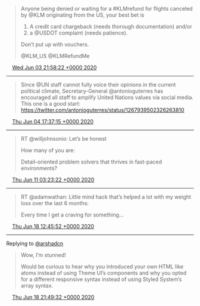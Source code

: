 > Anyone being denied or waiting for a #KLMrefund for flights canceled by @KLM originating from the US, your best bet is
> 
> 1. A credit card chargeback (needs thorough documentation) and/or
> 2. a @USDOT complaint (needs patience).
> 
> Don’t put up with vouchers.
> 
> @KLM_US @KLMRefundMe

<img src="media/tweet.ico" width="12" /> [Wed Jun 03 21:58:22 +0000 2020](https://twitter.com/maiertech/status/1268301024160292866)

----

> Since @UN staff cannot fully voice their opinions in the current political climate, Secretary-General @antonioguterres 
> has encouraged all staff to amplify United Nations values via social media. This one is a good start: https://twitter.com/antonioguterres/status/1267939502326263810

<img src="media/tweet.ico" width="12" /> [Thu Jun 04 17:37:15 +0000 2020](https://twitter.com/maiertech/status/1268597697608630273)

----

> RT @willjohnsonio: Let’s be honest 
> 
> How many of you are:
> 
> Detail-oriented problem solvers that thrives in fast-paced environments?

<img src="media/tweet.ico" width="12" /> [Thu Jun 11 03:23:22 +0000 2020](https://twitter.com/maiertech/status/1270919528680173573)

----

> RT @adamwathan: Little mind hack that’s helped a lot with my weight loss over the last 6 months:
> 
> Every time I get a craving for something…

<img src="media/tweet.ico" width="12" /> [Thu Jun 18 12:45:52 +0000 2020](https://twitter.com/maiertech/status/1273597798747910144)

----

Replying to [@arshadcn](https://twitter.com/shadcn/status/1273702269297373184)

> Wow, I’m stunned!
> 
> Would be curious to hear why you introduced your own HTML like atoms instead of using Theme UI’s components and why you opted for a different responsive syntax instead of using Styled System’s array syntax.

<img src="media/tweet.ico" width="12" /> [Thu Jun 18 21:49:32 +0000 2020](https://twitter.com/maiertech/status/1273734618823503873)